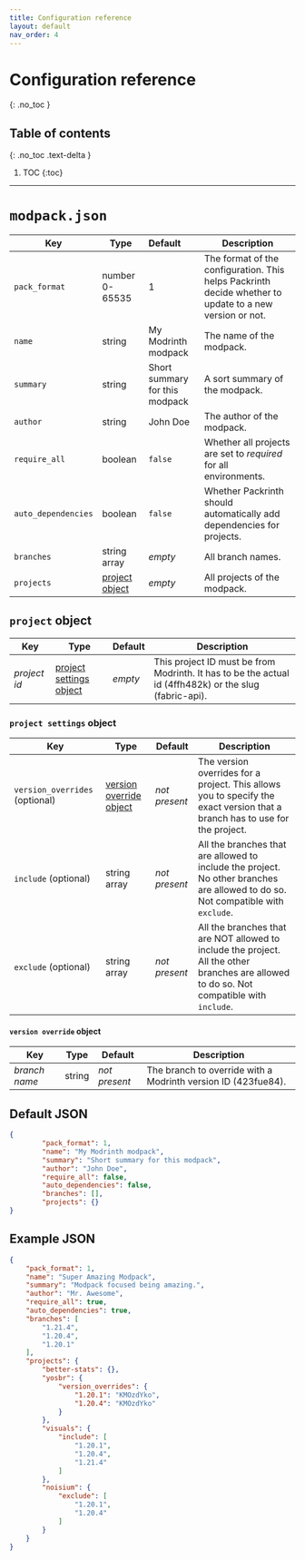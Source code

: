 ```yaml
---
title: Configuration reference
layout: default
nav_order: 4
---
```


# Configuration reference
{: .no_toc }

## Table of contents
{: .no_toc .text-delta }

1. TOC
{:toc}

---

# `modpack.json`

| Key                 | Type                              | Default                        | Description                                                                                             |
|---------------------|-----------------------------------|:-------------------------------|---------------------------------------------------------------------------------------------------------|
| `pack_format`       | number 0-65535                    | 1                              | The format of the configuration. This helps Packrinth decide whether to update to a new version or not. |
| `name`              | string                            | My Modrinth modpack            | The name of the modpack.                                                                                |
| `summary`           | string                            | Short summary for this modpack | A sort summary of the modpack.                                                                          |
| `author`            | string                            | John Doe                       | The author of the modpack.                                                                              |
| `require_all`       | boolean                           | `false`                        | Whether all projects are set to _required_ for all environments.                                        |
| `auto_dependencies` | boolean                           | `false`                        | Whether Packrinth should automatically add dependencies for projects.                                   |
| `branches`          | string array                      | _empty_                        | All branch names.                                                                                       |
| `projects`          | [project object](#project-object) | _empty_                        | All projects of the modpack.                                                                            |

## `project` object

| Key          | Type                                                | Default | Description                                                                                            |
|--------------|-----------------------------------------------------|---------|--------------------------------------------------------------------------------------------------------|
| _project id_ | [project settings object](#project-settings-object) | _empty_ | This project ID must be from Modrinth. It has to be the actual id (4ffh482k) or the slug (fabric-api). |

### `project settings` object

| Key                            | Type                                                | Default       | Description                                                                                                                               |
|--------------------------------|-----------------------------------------------------|---------------|-------------------------------------------------------------------------------------------------------------------------------------------|
| `version_overrides` (optional) | [version override object](#version-override-object) | _not present_ | The version overrides for a project. This allows you to specify the exact version that a branch has to use for the project.               |
| `include` (optional)           | string array                                        | _not present_ | All the branches that are allowed to include the project. No other branches are allowed to do so. Not compatible with `exclude`.          |
| `exclude` (optional)           | string array                                        | _not present_ | All the branches that are NOT allowed to include the project. All the other branches are allowed to do so. Not compatible with `include`. |

#### `version override` object

| Key           | Type   | Default       | Description                                                   |
|---------------|--------|---------------|---------------------------------------------------------------|
| _branch name_ | string | _not present_ | The branch to override with a Modrinth version ID (423fue84). |

## Default JSON
```json
{
        "pack_format": 1,
        "name": "My Modrinth modpack",
        "summary": "Short summary for this modpack",
        "author": "John Doe",
        "require_all": false,
        "auto_dependencies": false,
        "branches": [],
        "projects": {}
}
```

## Example JSON
```json
{
	"pack_format": 1,
	"name": "Super Amazing Modpack",
	"summary": "Modpack focused being amazing.",
	"author": "Mr. Awesome",
	"require_all": true,
	"auto_dependencies": true,
	"branches": [
		"1.21.4",
		"1.20.4",
		"1.20.1"
	],
	"projects": {
		"better-stats": {},
		"yosbr": {
			"version_overrides": {
				"1.20.1": "KMOzdYko",
				"1.20.4": "KMOzdYko"
			}
		},
		"visuals": {
			"include": [
				"1.20.1",
				"1.20.4",
				"1.21.4"
			]
		},
		"noisium": {
			"exclude": [
				"1.20.1",
				"1.20.4"
			]
		}
	}
}
```